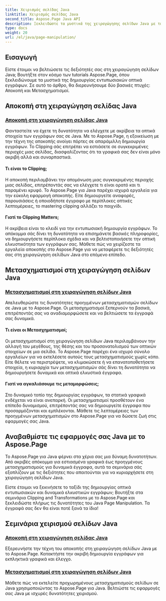 ```yaml
---
title: Χειρισμός σελίδας Java
linktitle: Χειρισμός σελίδας Java
second_title: Aspose.Page Java API
description: Ξεκλειδώστε τα μυστικά της χειραγώγησης σελίδων Java με τα μαθήματα Aspose.Page. Βουτήξτε στο απόκομμα και τις μεταμορφώσεις για να δημιουργήσετε οπτικά εντυπωσιακά έγγραφα χωρίς κόπο.
type: docs
weight: 20
url: /el/java/page-manipulation/
---
```


## Εισαγωγή

Είστε έτοιμοι να βελτιώσετε τις δεξιότητές σας στη χειραγώγηση σελίδων Java; Βουτήξτε στον κόσμο των tutorials Aspose.Page, όπου ξεκλειδώνουμε τα μυστικά της δημιουργίας εντυπωσιακών οπτικά εγγράφων. Σε αυτό το άρθρο, θα διερευνήσουμε δύο βασικές πτυχές: Αποκοπή και Μετασχηματισμοί.

## Αποκοπή στη χειραγώγηση σελίδας Java

### [Αποκοπή στη χειραγώγηση σελίδας Java](./clipping/)

Φανταστείτε να έχετε τη δυνατότητα να ελέγχετε με ακρίβεια τα οπτικά στοιχεία των εγγράφων σας σε Java. Με το Aspose.Page, η εξοικείωση με την τέχνη της αποκοπής ανοίγει πόρτες σε απαράμιλλη δημιουργία εγγράφων. Το Clipping σάς επιτρέπει να εστιάσετε σε συγκεκριμένες περιοχές μιας σελίδας, διασφαλίζοντας ότι τα γραφικά σας δεν είναι μόνο ακριβή αλλά και συναρπαστικά.

#### Τι είναι το Clipping;

Η αποκοπή περιλαμβάνει την απομόνωση μιας συγκεκριμένης περιοχής μιας σελίδας, επιτρέποντάς σας να ελέγχετε τι είναι ορατό και τι παραμένει κρυφό. Το Aspose.Page για Java παρέχει ισχυρά εργαλεία για την εύκολη εφαρμογή αποκοπής. Είτε δημιουργείτε αναφορές, παρουσιάσεις ή οποιοδήποτε έγγραφο με περίπλοκες οπτικές λεπτομέρειες, το mastering clipping αλλάζει το παιχνίδι.

#### Γιατί το Clipping Matters;

Η ακρίβεια είναι το κλειδί για την εντυπωσιακή δημιουργία εγγράφων. Το απόκομμα σάς δίνει τη δυνατότητα να επισημάνετε βασικές πληροφορίες, να δημιουργήσετε περίπλοκα σχέδια και να βελτιστοποιήσετε την οπτική ελκυστικότητα των εγγράφων σας. Μάθετε πώς να χειρίζεστε τα εργαλεία αποκοπής στο Aspose.Page για να μεταφέρετε τις δεξιότητές σας στη χειραγώγηση σελίδων Java στο επόμενο επίπεδο.

## Μετασχηματισμοί στη χειραγώγηση σελίδων Java

### [Μετασχηματισμοί στη χειραγώγηση σελίδων Java](./transformations/)

Απελευθερώστε τις δυνατότητες προηγμένων μετασχηματισμών σελίδων σε Java με το Aspose.Page. Οι μετασχηματισμοί ξεπερνούν τα βασικά, επιτρέποντάς σας να αναδιαμορφώσετε και να βελτιώσετε τα έγγραφά σας δυναμικά.

#### Τι είναι οι Μετασχηματισμοί;

Οι μετασχηματισμοί στη χειραγώγηση σελίδων Java περιλαμβάνουν την αλλαγή του μεγέθους, της θέσης και του προσανατολισμού των οπτικών στοιχείων σε μια σελίδα. Το Aspose.Page παρέχει ένα ισχυρό σύνολο εργαλείων για να εκτελέσετε αυτούς τους μετασχηματισμούς χωρίς κόπο. Είτε θέλετε να περιστρέψετε, να κλιμακώσετε ή να επανατοποθετήσετε στοιχεία, η κυριαρχία των μετασχηματισμών σάς δίνει τη δυνατότητα να δημιουργήσετε δυναμικά και οπτικά ελκυστικά έγγραφα.

#### Γιατί να αγκαλιάσουμε τις μεταμορφώσεις;

Στο δυναμικό τοπίο της δημιουργίας εγγράφων, τα στατικά γραφικά ενδέχεται να είναι ανεπαρκή. Οι μετασχηματισμοί προσθέτουν ένα επίπεδο δυναμισμού, επιτρέποντάς σας να δημιουργείτε έγγραφα που προσαρμόζονται και εμπλέκονται. Μάθετε τις λεπτομέρειες των προηγμένων μετασχηματισμών στο Aspose.Page για να δώσετε ζωή στις εφαρμογές σας Java.

## Αναβαθμίστε τις εφαρμογές σας Java με το Aspose.Page

Το Aspose.Page για Java φέρνει στα χέρια σας μια δύναμη δυνατοτήτων. Από ακριβές απόκομμα για εστιασμένα γραφικά έως προηγμένους μετασχηματισμούς για δυναμικά έγγραφα, αυτά τα σεμινάρια σάς εξοπλίζουν με τις δεξιότητες που απαιτούνται για να κυριαρχήσετε στη χειραγώγηση σελίδων Java.

Είστε έτοιμοι να ξεκινήσετε το ταξίδι της δημιουργίας οπτικά εντυπωσιακών και δυναμικά ελκυστικών εγγράφων; Βουτήξτε στα σεμινάρια Clipping and Transformations με το Aspose.Page και ξεκλειδώστε πλήρως τις δυνατότητες του Java Page Manipulation. Τα έγγραφά σας δεν θα είναι ποτέ ξανά τα ίδια!
## Σεμινάρια χειρισμού σελίδων Java
### [Αποκοπή στη χειραγώγηση σελίδας Java](./clipping/)
Εξερευνήστε την τέχνη του αποκοπής στη χειραγώγηση σελίδων Java με το Aspose.Page. Κατακτήστε την ακριβή δημιουργία εγγράφων για εκπληκτικά γραφικά και έλεγχο.
### [Μετασχηματισμοί στη χειραγώγηση σελίδων Java](./transformations/)
Μάθετε πώς να εκτελείτε προχωρημένους μετασχηματισμούς σελίδων σε Java χρησιμοποιώντας το Aspose.Page για Java. Βελτιώστε τις εφαρμογές σας Java με ισχυρές δυνατότητες χειρισμού.